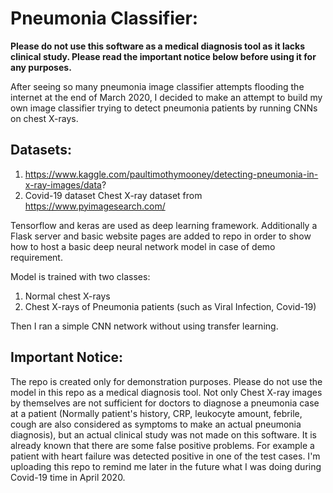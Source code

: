 # Pneumonia Classifier:

**Please do not use this software as a medical diagnosis tool as it lacks clinical study. Please read the important notice below before using it for any purposes.**

After seeing so many pneumonia image classifier attempts flooding the internet at the end of March 2020, I decided to make an attempt to build my own image classifier trying to detect pneumonia patients by running CNNs on chest X-rays. 

## Datasets:
  1. https://www.kaggle.com/paultimothymooney/detecting-pneumonia-in-x-ray-images/data?
  2. Covid-19 dataset Chest X-ray dataset from https://www.pyimagesearch.com/ 

Tensorflow and keras are used as deep learning framework. Additionally a Flask server and basic website pages are added to repo in order to show how to host a basic deep neural network model in case of demo requirement. 

Model is trained with two classes: 
  1. Normal chest X-rays 
  2. Chest X-rays of Pneumonia patients (such as Viral Infection, Covid-19) 
  
Then I ran a simple CNN network without using transfer learning. 

## Important Notice:
The repo is created only for demonstration purposes. Please do not use the model in this repo as a medical diagnosis tool. Not only Chest X-ray images by themselves are not sufficient for doctors to diagnose a pneumonia case at a patient (Normally patient's history, CRP, leukocyte amount, febrile, cough are also considered as symptoms to make an actual pneumonia diagnosis), but an actual clinical study was not made on this software. It is already known that there are some false positive problems. For example a patient with heart failure was detected positive in one of the test cases. I'm uploading this repo to remind me later in the future what I was doing during Covid-19 time in April 2020.

